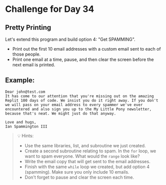 # Challenge for Day 34

## Pretty Printing

Let's extend this program and build option 4: "Get SPAMMING".

- Print out the first 10 email addresses with a custom email sent to each of those people.
- Print one email at a time, pause, and then clear the screen before the next email is printed.

## Example:

```text
Dear john@test.com
It has come to our attention that you're missing out on the amazing Replit 100 days of code. We insist you do it right away. If you don't we will pass on your email address to every spammer we've ever encountered and also sign you up to the My Little Pony newsletter, because that's neat. We might just do that anyway.

Love and hugs,
Ian Spammington III
```

> 💡 Hints:
> - Use the same libraries, list, and subroutine we just created.
> - Create a second subroutine relating to spam. In the `for` loop, we want to spam everyone. What would the `range` look like?
> - Write the email copy that will get sent to the email addresses.
> - Finish with the same `while` loop we created, but add option 4 (spamming). Make sure you only include 10 emails.
> - Don't forget to pause and clear the screen each time.
